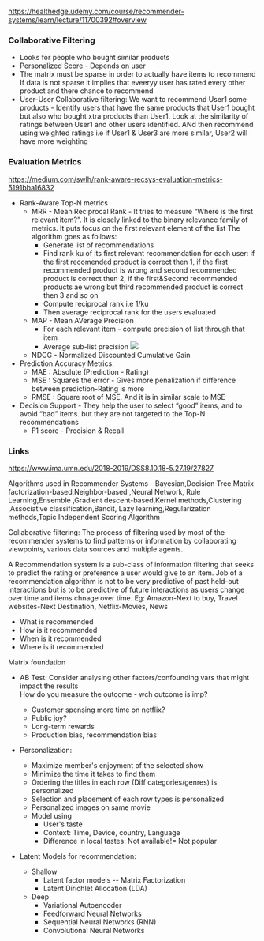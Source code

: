 https://healthedge.udemy.com/course/recommender-systems/learn/lecture/11700392#overview

### Collaborative Filtering
* Looks for people who bought similar products
* Personalized Score - Depends on user
* The matrix must be sparse in order to actually have items to recommend If data is not sparse it implies that eveeryy user has rated every other product and there chance to recommend
* User-User Collaborative filtering: We want to recommend User1 some products - Identify users that have the same products that User1 bought but also who bought xtra products than User1. Look at the similarity of ratings between User1 and other users identified. ANd then recommend using weighted ratings i.e if User1 & User3 are more similar, User2 will have more weighting 

### Evaluation Metrics
https://medium.com/swlh/rank-aware-recsys-evaluation-metrics-5191bba16832 </br>
* Rank-Aware Top-N metrics
  * MRR - Mean Reciprocal Rank - It tries to measure “Where is the first relevant item?”. It is closely linked to the binary relevance family of metrics. It puts focus on the first relevant element of the list The algorithm goes as follows: 
    * Generate list of recommendations
    * Find rank ku of its first relevant recommendation for each user: if the first recomended product is correct then 1, if the first recommended product is wrong and second recommended product is correct then 2, if the first&Second recommended products ae wrong but third recommended product is correct then 3 and so on
    * Compute reciprocal rank i.e 1/ku
    * Then average reciprocal rank for the users evaluated
  * MAP - Mean AVerage Precision
    * For each relevant item - compute precision of list through that item
    * Average sub-list precision
    ![](https://miro.medium.com/max/963/1*0xdZ-NWJLlf3m4oyjh0K5g.png)
  * NDCG - Normalized Discounted Cumulative Gain
* Prediction Accuracy Metrics:
  * MAE : Absolute (Prediction - Rating)
  * MSE : Squares the error - Gives more penalization if difference between prediction-Rating is more
  * RMSE : Square root of MSE. And it is in similar scale to MSE 
* Decision Support - They help the user to select “good” items, and to avoid “bad” items. but they are not targeted to the Top-N recommendations
  * F1 score - Precision & Recall

  








### Links
https://www.ima.umn.edu/2018-2019/DSS8.10.18-5.27.19/27827

Algorithms used in Recommender Systems - Bayesian,Decision Tree,Matrix factorization-based,Neighbor-based ,Neural Network, Rule Learning,Ensemble ,Gradient descent-based,Kernel methods,Clustering ,Associative classification,Bandit, Lazy learning,Regularization methods,Topic Independent Scoring Algorithm <br/>

Collaborative filtering: The process of filtering used by most of the recommender systems to find patterns or information by collaborating viewpoints, various data sources and multiple agents. <br/>

A Recommendation system is a sub-class of information filtering that seeks to predict the rating or preference a user would give to an item. Job of a recommendation algorithm is not to be very predictive of past held-out interactions but is to be predictive of future interactions as users change over time and items chnage over time.
Eg: Amazon-Next to buy, Travel websites-Next Destination, Netflix-Movies, News
* What is recommended
* How is it recommended
* When is it recommended
* Where is it recommended

Matrix foundation 
* AB Test: Consider analysing other factors/confounding vars that might impact the results </br>
How do you measure the outcome - wch outcome is imp? 
  * Customer spensing more time on netflix?
  * Public joy?
  * Long-term rewards
  * Production bias, recommendation bias
  
* Personalization: 
  * Maximize member's enjoyment of the selected show
  * Minimize the time it takes to find them
  * Ordering the titles in each row (Diff categories/genres) is personalized
  * Selection and placement of each row types is personalized
  * Personalized images on same movie
  * Model using
    * User's taste
    * Context: Time, Device, country, Language
    * Difference in local tastes: Not available!= Not popular 

* Latent Models for recommendation:
  * Shallow
    * Latent factor models -- Matrix Factorization
    * Latent Dirichlet Allocation (LDA)
  * Deep
    * Variational Autoencoder
    * Feedforward Neural Networks
    * Sequential Neural Networks (RNN)
    * Convolutional Neural Networks
    
    
    
    


